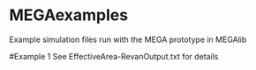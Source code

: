 # MEGAexamples
Example simulation files run with the MEGA prototype in MEGAlib

#Example 1
See EffectiveArea-RevanOutput.txt for details


